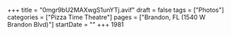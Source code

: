 +++
title = "0mgr9bU2MAXwgS1unYTj.avif"
draft = false
tags = ["Photos"]
categories = ["Pizza Time Theatre"]
pages = ["Brandon, FL (1540 W Brandon Blvd)"]
startDate = ""
+++
1981
